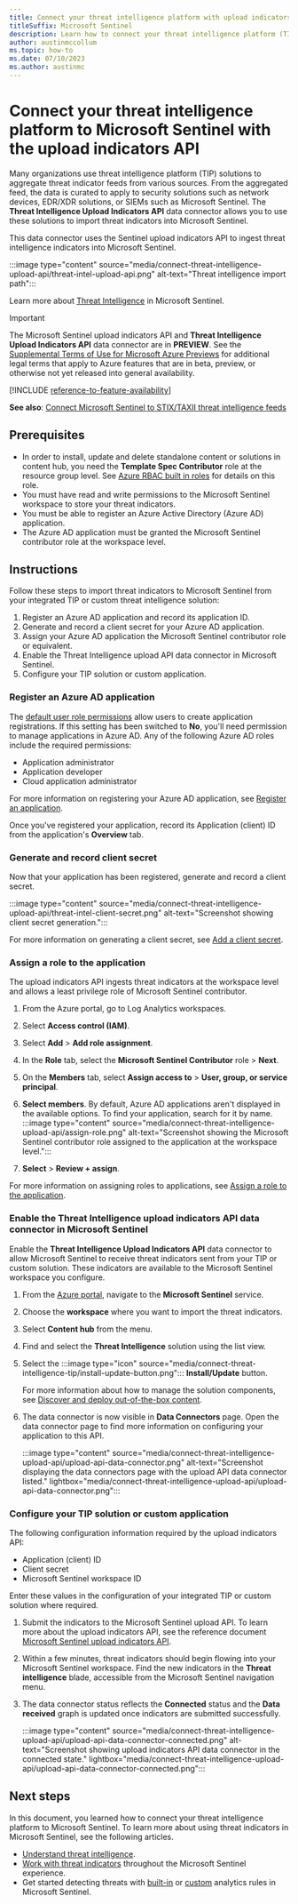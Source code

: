 ```yaml
---
title: Connect your threat intelligence platform with upload indicators API
titleSuffix: Microsoft Sentinel
description: Learn how to connect your threat intelligence platform (TIP) or custom feed using the upload indicators API to Microsoft Sentinel.
author: austinmccollum
ms.topic: how-to
ms.date: 07/10/2023
ms.author: austinmc
---
```


# Connect your threat intelligence platform to Microsoft Sentinel with the upload indicators API

Many organizations use threat intelligence platform (TIP) solutions to aggregate threat indicator feeds from various sources. From the aggregated feed, the data is curated to apply to security solutions such as network devices, EDR/XDR solutions, or SIEMs such as Microsoft Sentinel. The **Threat Intelligence Upload Indicators API** data connector allows you to use these solutions to import threat indicators into Microsoft Sentinel. 

This data connector uses the Sentinel upload indicators API to ingest threat intelligence indicators into Microsoft Sentinel.

:::image type="content" source="media/connect-threat-intelligence-upload-api/threat-intel-upload-api.png" alt-text="Threat intelligence import path":::

Learn more about [Threat Intelligence](understand-threat-intelligence.md) in Microsoft Sentinel.

> [!IMPORTANT]
> The Microsoft Sentinel upload indicators API and **Threat Intelligence Upload Indicators API** data connector are in **PREVIEW**. See the [Supplemental Terms of Use for Microsoft Azure Previews](https://azure.microsoft.com/support/legal/preview-supplemental-terms/) for additional legal terms that apply to Azure features that are in beta, preview, or otherwise not yet released into general availability.
>

[!INCLUDE [reference-to-feature-availability](includes/reference-to-feature-availability.md)]

**See also**: [Connect Microsoft Sentinel to STIX/TAXII threat intelligence feeds](connect-threat-intelligence-taxii.md)

## Prerequisites  
- In order to install, update and delete standalone content or solutions in content hub, you need the **Template Spec Contributor** role at the resource group level. See [Azure RBAC built in roles](../role-based-access-control/built-in-roles.md#template-spec-contributor) for details on this role.
- You must have read and write permissions to the Microsoft Sentinel workspace to store your threat indicators.
- You must be able to register an Azure Active Directory (Azure AD) application. 
- The Azure AD application must be granted the Microsoft Sentinel contributor role at the workspace level.

## Instructions
Follow these steps to import threat indicators to Microsoft Sentinel from your integrated TIP or custom threat intelligence solution:
1. Register an Azure AD application and record its application ID.
1. Generate and record a client secret for your Azure AD application.
1. Assign your Azure AD application the Microsoft Sentinel contributor role or equivalent.
1. Enable the Threat Intelligence upload API data connector in Microsoft Sentinel.
1. Configure your TIP solution or custom application.

### Register an Azure AD application

The [default user role permissions](../active-directory/fundamentals/users-default-permissions.md#restrict-member-users-default-permissions) allow users to create application registrations. If this setting has been switched to **No**, you'll need permission to manage applications in Azure AD. Any of the following Azure AD roles include the required permissions:
- Application administrator
- Application developer
- Cloud application administrator

For more information on registering your Azure AD application, see [Register an application](../active-directory/develop/quickstart-register-app.md#register-an-application).

Once you've registered your application, record its Application (client) ID from the application's **Overview** tab.

### Generate and record client secret

Now that your application has been registered, generate and record a client secret.

:::image type="content" source="media/connect-threat-intelligence-upload-api/threat-intel-client-secret.png" alt-text="Screenshot showing client secret generation.":::

For more information on generating a client secret, see [Add a client secret](../active-directory/develop/quickstart-register-app.md#add-a-client-secret).

### Assign a role to the application
The upload indicators API ingests threat indicators at the workspace level and allows a least privilege role of Microsoft Sentinel contributor.

1. From the Azure portal, go to Log Analytics workspaces.
1. Select **Access control (IAM)**.
1. Select **Add** > **Add role assignment**.
1. In the **Role** tab, select the **Microsoft Sentinel Contributor** role > **Next**.
1. On the **Members** tab, select **Assign access to** > **User, group, or service principal**.
1. **Select members**. By default, Azure AD applications aren't displayed in the available options. To find your application, search for it by name.
    :::image type="content" source="media/connect-threat-intelligence-upload-api/assign-role.png" alt-text="Screenshot showing the Microsoft Sentinel contributor role assigned to the application at the workspace level.":::

1. **Select** > **Review + assign**.  

For more information on assigning roles to applications, see [Assign a role to the application](../active-directory/develop/howto-create-service-principal-portal.md#assign-a-role-to-the-application).

### Enable the Threat Intelligence upload indicators API data connector in Microsoft Sentinel

Enable the **Threat Intelligence Upload Indicators API** data connector to allow Microsoft Sentinel to receive threat indicators sent from your TIP or custom solution. These indicators are available to the Microsoft Sentinel workspace you configure.

1. From the [Azure portal](https://portal.azure.com/), navigate to the **Microsoft Sentinel** service.
1. Choose the **workspace** where you want to import the threat indicators.
1. Select **Content hub** from the menu.
1. Find and select the **Threat Intelligence** solution using the list view.
1. Select the :::image type="icon" source="media/connect-threat-intelligence-tip/install-update-button.png"::: **Install/Update** button.

    For more information about how to manage the solution components, see [Discover and deploy out-of-the-box content](sentinel-solutions-deploy.md).

1. The data connector is now visible in **Data Connectors** page. Open the data connector page to find more information on configuring your application to this API.

    :::image type="content" source="media/connect-threat-intelligence-upload-api/upload-api-data-connector.png" alt-text="Screenshot displaying the data connectors page with the upload API data connector listed." lightbox="media/connect-threat-intelligence-upload-api/upload-api-data-connector.png":::

### Configure your TIP solution or custom application

The following configuration information required by the upload indicators API:
- Application (client) ID
- Client secret
- Microsoft Sentinel workspace ID

Enter these values in the configuration of your integrated TIP or custom solution where required.

1. Submit the indicators to the Microsoft Sentinel upload API. To learn more about the upload indicators API, see the reference document [Microsoft Sentinel upload indicators API](upload-indicators-api.md). 
1. Within a few minutes, threat indicators should begin flowing into your Microsoft Sentinel workspace. Find the new indicators in the **Threat intelligence** blade, accessible from the Microsoft Sentinel navigation menu.
1. The data connector status reflects the **Connected** status and the **Data received** graph is updated once indicators are submitted successfully. 

    :::image type="content" source="media/connect-threat-intelligence-upload-api/upload-api-data-connector-connected.png" alt-text="Screenshot showing upload indicators API data connector in the connected state." lightbox="media/connect-threat-intelligence-upload-api/upload-api-data-connector-connected.png":::

## Next steps

In this document, you learned how to connect your threat intelligence platform to Microsoft Sentinel. To learn more about using threat indicators in Microsoft Sentinel, see the following articles.

- [Understand threat intelligence](understand-threat-intelligence.md).
- [Work with threat indicators](work-with-threat-indicators.md) throughout the Microsoft Sentinel experience.
- Get started detecting threats with [built-in](detect-threats-built-in.md) or [custom](detect-threats-custom.md) analytics rules in Microsoft Sentinel.
